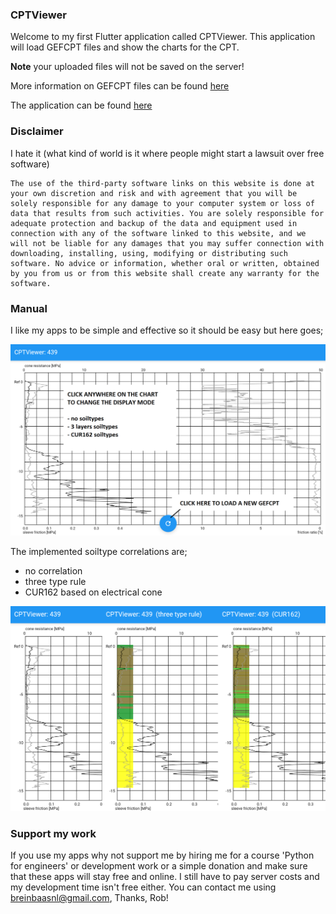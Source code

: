 ### CPTViewer

Welcome to my first Flutter application called CPTViewer. This application will load GEFCPT files and show the charts for the CPT.

**Note** your uploaded files will not be saved on the server!

More information on GEFCPT files can be found [here](https://publicwiki.deltares.nl/display/STREAM/GEF-CPT)

The application can be found [here](https://cptviewer-458db.web.app/#/)

### Disclaimer

I hate it (what kind of world is it where people might start a lawsuit over free software)

```
The use of the third-party software links on this website is done at your own discretion and risk and with agreement that you will be solely responsible for any damage to your computer system or loss of data that results from such activities. You are solely responsible for adequate protection and backup of the data and equipment used in connection with any of the software linked to this website, and we will not be liable for any damages that you may suffer connection with downloading, installing, using, modifying or distributing such software. No advice or information, whether oral or written, obtained by you from us or from this website shall create any warranty for the software.
```

### Manual

I like my apps to be simple and effective so it should be easy but here goes;

![manual](https://github.com/breinbaas/breinbaas.github.io/blob/master/img/cptviewer.02.png?raw=true)

The implemented soiltype correlations are;

* no correlation
* three type rule
* CUR162 based on electrical cone

![implemented soil correlations](https://github.com/breinbaas/breinbaas.github.io/blob/master/img/cptviewer.03.png?raw=true)

### Support my work

If you use my apps why not support me by hiring me for a course 'Python for engineers' or development work or a simple donation and make sure that these apps will stay free and online. I still have to pay server costs and my development time isn't free either. You can contact me using breinbaasnl@gmail.com, Thanks, Rob!





